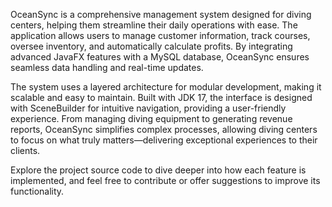 OceanSync is a comprehensive management system designed for diving centers, helping them streamline their daily operations with ease. The application allows users to manage customer information, track courses, oversee inventory, and automatically calculate profits. By integrating advanced JavaFX features with a MySQL database, OceanSync ensures seamless data handling and real-time updates.

The system uses a layered architecture for modular development, making it scalable and easy to maintain. Built with JDK 17, the interface is designed with SceneBuilder for intuitive navigation, providing a user-friendly experience. From managing diving equipment to generating revenue reports, OceanSync simplifies complex processes, allowing diving centers to focus on what truly matters—delivering exceptional experiences to their clients.

Explore the project source code to dive deeper into how each feature is implemented, and feel free to contribute or offer suggestions to improve its functionality.
